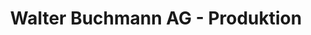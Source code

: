 ---
title: "Walter Buchmann AG - Produktion"
url: /bruettisellen/walter-buchmann-ag-produktion/
shop: Bäckerei
---
